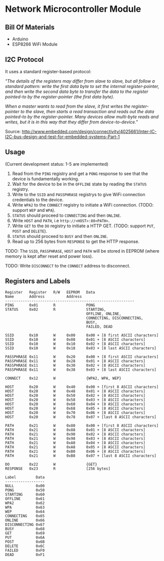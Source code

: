 Network Microcontroller Module
==============================

Bill Of Materials
-----------------

* Arduino
* ESP8266 WiFi Module


I2C Protocol
------------

It uses a standard register-based protocol:

_"The details of the registers may differ from slave to slave, but all follow a
standard pattern: write the first data byte to set the internal
register-pointer, and then write the second data byte to transfer the data to
the register pointed-to by the register-pointer (the first data byte)._

_When a master wants to read from the slave, it first writes the
register-pointer to the slave, then starts a read transaction and reads out the
data pointed-to by the register-pointer. Many devices allow multi-byte reads
and writes, but it is in this way that they differ from device-to-device."_

Source:
http://www.embedded.com/design/connectivity/4025661/Inter-IC-I2C-bus-design-and-test-for-embedded-systems-Part-1

Usage
-----

(Current development status: 1-5 are implemented)

1. Read from the `PING` registry and get a `PONG` response to see that the
   device is fundamentally working.
2. Wait for the device to be in the `OFFLINE` state by reading the `STATUS`
   registry.
3. Write to the `SSID` and `PASSPHRASE` registrys to give WiFi connection
   credentials to the device.
4. Write `WPA2` to the `CONNECT` registry to initiate a WiFi connection.
   (TODO: support `WEP` and `WPA`).
5. `STATUS` should proceed to `CONNECTING` and then `ONLINE`.
6. Write `HOST` and `PATH`, i.e `http://<HOST>:80<PATH>`.
7. Write `GET` to the `DO` registry to initiate a HTTP GET. (TODO: support
   `PUT`, `POST` and `DELETE`).
8. `STATUS` should proceed to `BUSY` and then `ONLINE`.
9. Read up to 256 bytes from `RESPONSE` to get the HTTP response.

TODO: The `SSID`, `PASSPHRASE`, `HOST` and `PATH` will be stored in EEPROM
(where memory is kept after reset and power loss).

TODO: Write `DISCONNECT` to the `CONNECT` address to disconnect.


Registers and Labels
--------------------

```
Register   Register   R/W   EEPROM   Data
Name       Address          Address
-----------------------------------------------------------
PING       0x01       R              PONG
STATUS     0x02       R              STARTING,
                                     OFFLINE, ONLINE,
                                     CONNECTING, DISCONNECTING,
                                     BUSY,
                                     FAILED, DEAD

SSID       0x10       W     0x00     0x00 + [8 first ASCII characters]
SSID       0x10       W     0x08     0x01 + [8 ASCII characters]
SSID       0x10       W     0x10     0x02 + [8 ASCII characters]
SSID       0x10       W     0x18     0x03 + [8 last ASCII characters]

PASSPHRASE 0x11       W     0x20     0x00 + [8 first ASCII characters]
PASSPHRASE 0x11       W     0x28     0x01 + [8 ASCII characters]
PASSPHRASE 0x11       W     0x30     0x02 + [8 ASCII characters]
PASSPHRASE 0x11       W     0x38     0x03 + [8 last ASCII characters]

CONNECT    0x12       W              {WPA2, WPA, WEP}

HOST       0x20       W     0x40     0x00 + [first 8 ASCII characters]
HOST       0x20       W     0x48     0x01 + [8 ASCII characters]
HOST       0x20       W     0x50     0x02 + [8 ASCII characters]
HOST       0x20       W     0x58     0x03 + [8 ASCII characters]
HOST       0x20       W     0x60     0x04 + [8 ASCII characters]
HOST       0x20       W     0x68     0x05 + [8 ASCII characters]
HOST       0x20       W     0x70     0x06 + [8 ASCII characters]
HOST       0x20       W     0x78     0x07 + [last 8 ASCII characters]

PATH       0x21       W     0x80     0x00 + [first 8 ASCII characters]
PATH       0x21       W     0x88     0x01 + [8 ASCII characters]
PATH       0x21       W     0x90     0x02 + [8 ASCII characters]
PATH       0x21       W     0x98     0x03 + [8 ASCII characters]
PATH       0x21       W     0xA0     0x04 + [8 ASCII characters]
PATH       0x21       W     0xA8     0x05 + [8 ASCII characters]
PATH       0x21       W     0xB0     0x06 + [8 ASCII characters]
PATH       0x21       W     0xB8     0x07 + [last 8 ASCII characters]

DO         0x22       W              {GET}
RESPONSE   0x23       R              [256 bytes]
```

```
Label         Data
------------------
NULL          0x00
PONG          0x50
STARTING      0x60
OFFLINE       0x61
WPA2          0x62
WPA           0x63
WEP           0x64
CONNECTING    0x65
ONLINE        0x66
DISCONNECTING 0x67
BUSY          0x68
GET           0x69
PUT           0x6A
POST          0x6B
DELETE        0x6C
FAILED        0xF0
DEAD          0xF1
```
